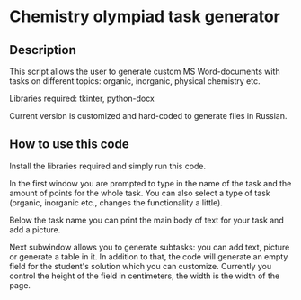# Chemistry olympiad task generator

## Description

This script allows the user to generate custom MS Word-documents with tasks on different topics: organic, inorganic, physical chemistry etc.

Libraries required: tkinter, python-docx

Current version is customized and hard-coded to generate files in Russian. 

## How to use this code

Install the libraries required and simply run this code. 

In the first window you are prompted to type in the name of the task and the amount of points for the whole task. You can also select a type of task (organic, inorganic etc., changes the functionality a little).

Below the task name you can print the main body of text for your task and add a picture. 

Next subwindow allows you to generate subtasks: you can add text, picture or generate a table in it. In addition to that, the code will generate an empty field for the student's solution which you can customize. Currently you control the height of the field in centimeters, the width is the width of the page. 




